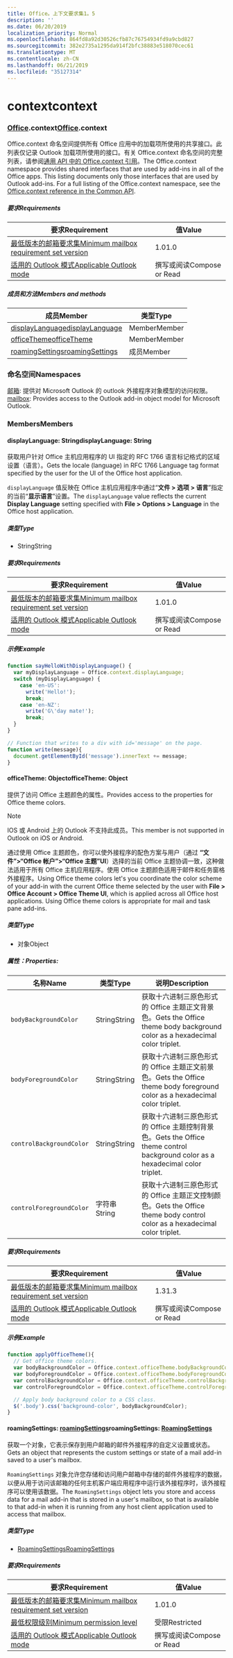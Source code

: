 ```yaml
---
title: Office。上下文要求集1。5
description: ''
ms.date: 06/20/2019
localization_priority: Normal
ms.openlocfilehash: 864fd8a92d30526cfb87c76754934fd9a9cbd827
ms.sourcegitcommit: 382e2735a1295da914f2bfc38883e518070cec61
ms.translationtype: MT
ms.contentlocale: zh-CN
ms.lasthandoff: 06/21/2019
ms.locfileid: "35127314"
---
```

# <a name="context"></a><span data-ttu-id="5dffe-102">context</span><span class="sxs-lookup"><span data-stu-id="5dffe-102">context</span></span>

### <a name="officeofficemdcontext"></a><span data-ttu-id="5dffe-103">[Office](Office.md).context</span><span class="sxs-lookup"><span data-stu-id="5dffe-103">[Office](Office.md).context</span></span>

<span data-ttu-id="5dffe-p101">Office.context 命名空间提供所有 Office 应用中的加载项所使用的共享接口。此列表仅记录 Outlook 加载项所使用的接口。有关 Office.context 命名空间的完整列表，请参阅[通用 API 中的 Office.context 引用](/javascript/api/office/office.context)。</span><span class="sxs-lookup"><span data-stu-id="5dffe-p101">The Office.context namespace provides shared interfaces that are used by add-ins in all of the Office apps. This listing documents only those interfaces that are used by Outlook add-ins. For a full listing of the Office.context namespace, see the [Office.context reference in the Common API](/javascript/api/office/office.context).</span></span>

##### <a name="requirements"></a><span data-ttu-id="5dffe-106">要求</span><span class="sxs-lookup"><span data-stu-id="5dffe-106">Requirements</span></span>

|<span data-ttu-id="5dffe-107">要求</span><span class="sxs-lookup"><span data-stu-id="5dffe-107">Requirement</span></span>| <span data-ttu-id="5dffe-108">值</span><span class="sxs-lookup"><span data-stu-id="5dffe-108">Value</span></span>|
|---|---|
|[<span data-ttu-id="5dffe-109">最低版本的邮箱要求集</span><span class="sxs-lookup"><span data-stu-id="5dffe-109">Minimum mailbox requirement set version</span></span>](/office/dev/add-ins/reference/requirement-sets/outlook-api-requirement-sets)| <span data-ttu-id="5dffe-110">1.0</span><span class="sxs-lookup"><span data-stu-id="5dffe-110">1.0</span></span>|
|[<span data-ttu-id="5dffe-111">适用的 Outlook 模式</span><span class="sxs-lookup"><span data-stu-id="5dffe-111">Applicable Outlook mode</span></span>](/outlook/add-ins/#extension-points)| <span data-ttu-id="5dffe-112">撰写或阅读</span><span class="sxs-lookup"><span data-stu-id="5dffe-112">Compose or Read</span></span>|

##### <a name="members-and-methods"></a><span data-ttu-id="5dffe-113">成员和方法</span><span class="sxs-lookup"><span data-stu-id="5dffe-113">Members and methods</span></span>

| <span data-ttu-id="5dffe-114">成员</span><span class="sxs-lookup"><span data-stu-id="5dffe-114">Member</span></span> | <span data-ttu-id="5dffe-115">类型</span><span class="sxs-lookup"><span data-stu-id="5dffe-115">Type</span></span> |
|--------|------|
| [<span data-ttu-id="5dffe-116">displayLanguage</span><span class="sxs-lookup"><span data-stu-id="5dffe-116">displayLanguage</span></span>](#displaylanguage-string) | <span data-ttu-id="5dffe-117">Member</span><span class="sxs-lookup"><span data-stu-id="5dffe-117">Member</span></span> |
| [<span data-ttu-id="5dffe-118">officeTheme</span><span class="sxs-lookup"><span data-stu-id="5dffe-118">officeTheme</span></span>](#officetheme-object) | <span data-ttu-id="5dffe-119">Member</span><span class="sxs-lookup"><span data-stu-id="5dffe-119">Member</span></span> |
| [<span data-ttu-id="5dffe-120">roamingSettings</span><span class="sxs-lookup"><span data-stu-id="5dffe-120">roamingSettings</span></span>](#roamingsettings-roamingsettings) | <span data-ttu-id="5dffe-121">成员</span><span class="sxs-lookup"><span data-stu-id="5dffe-121">Member</span></span> |

### <a name="namespaces"></a><span data-ttu-id="5dffe-122">命名空间</span><span class="sxs-lookup"><span data-stu-id="5dffe-122">Namespaces</span></span>

<span data-ttu-id="5dffe-123">[邮箱](office.context.mailbox.md): 提供对 Microsoft Outlook 的 outlook 外接程序对象模型的访问权限。</span><span class="sxs-lookup"><span data-stu-id="5dffe-123">[mailbox](office.context.mailbox.md): Provides access to the Outlook add-in object model for Microsoft Outlook.</span></span>

### <a name="members"></a><span data-ttu-id="5dffe-124">Members</span><span class="sxs-lookup"><span data-stu-id="5dffe-124">Members</span></span>

#### <a name="displaylanguage-string"></a><span data-ttu-id="5dffe-125">displayLanguage: String</span><span class="sxs-lookup"><span data-stu-id="5dffe-125">displayLanguage: String</span></span>

<span data-ttu-id="5dffe-126">获取用户针对 Office 主机应用程序的 UI 指定的 RFC 1766 语言标记格式的区域设置（语言）。</span><span class="sxs-lookup"><span data-stu-id="5dffe-126">Gets the locale (language) in RFC 1766 Language tag format specified by the user for the UI of the Office host application.</span></span>

<span data-ttu-id="5dffe-127">`displayLanguage` 值反映在 Office 主机应用程序中通过“**文件 > 选项 > 语言**”指定的当前“**显示语言**”设置。</span><span class="sxs-lookup"><span data-stu-id="5dffe-127">The `displayLanguage` value reflects the current **Display Language** setting specified with **File > Options > Language** in the Office host application.</span></span>

##### <a name="type"></a><span data-ttu-id="5dffe-128">类型</span><span class="sxs-lookup"><span data-stu-id="5dffe-128">Type</span></span>

*   <span data-ttu-id="5dffe-129">String</span><span class="sxs-lookup"><span data-stu-id="5dffe-129">String</span></span>

##### <a name="requirements"></a><span data-ttu-id="5dffe-130">要求</span><span class="sxs-lookup"><span data-stu-id="5dffe-130">Requirements</span></span>

|<span data-ttu-id="5dffe-131">要求</span><span class="sxs-lookup"><span data-stu-id="5dffe-131">Requirement</span></span>| <span data-ttu-id="5dffe-132">值</span><span class="sxs-lookup"><span data-stu-id="5dffe-132">Value</span></span>|
|---|---|
|[<span data-ttu-id="5dffe-133">最低版本的邮箱要求集</span><span class="sxs-lookup"><span data-stu-id="5dffe-133">Minimum mailbox requirement set version</span></span>](/office/dev/add-ins/reference/requirement-sets/outlook-api-requirement-sets)| <span data-ttu-id="5dffe-134">1.0</span><span class="sxs-lookup"><span data-stu-id="5dffe-134">1.0</span></span>|
|[<span data-ttu-id="5dffe-135">适用的 Outlook 模式</span><span class="sxs-lookup"><span data-stu-id="5dffe-135">Applicable Outlook mode</span></span>](/outlook/add-ins/#extension-points)| <span data-ttu-id="5dffe-136">撰写或阅读</span><span class="sxs-lookup"><span data-stu-id="5dffe-136">Compose or Read</span></span>|

##### <a name="example"></a><span data-ttu-id="5dffe-137">示例</span><span class="sxs-lookup"><span data-stu-id="5dffe-137">Example</span></span>

```javascript
function sayHelloWithDisplayLanguage() {
  var myDisplayLanguage = Office.context.displayLanguage;
  switch (myDisplayLanguage) {
    case 'en-US':
      write('Hello!');
      break;
    case 'en-NZ':
      write('G\'day mate!');
      break;
  }
}

// Function that writes to a div with id='message' on the page.
function write(message){
  document.getElementById('message').innerText += message;
}
```

#### <a name="officetheme-object"></a><span data-ttu-id="5dffe-138">officeTheme: Object</span><span class="sxs-lookup"><span data-stu-id="5dffe-138">officeTheme: Object</span></span>

<span data-ttu-id="5dffe-139">提供了访问 Office 主题颜色的属性。</span><span class="sxs-lookup"><span data-stu-id="5dffe-139">Provides access to the properties for Office theme colors.</span></span>

> [!NOTE]
> <span data-ttu-id="5dffe-140">IOS 或 Android 上的 Outlook 不支持此成员。</span><span class="sxs-lookup"><span data-stu-id="5dffe-140">This member is not supported in Outlook on iOS or Android.</span></span>

<span data-ttu-id="5dffe-p102">通过使用 Office 主题颜色，你可以使外接程序的配色方案与用户（通过 **“文件”>“Office 帐户”>“Office 主题”UI**）选择的当前 Office 主题协调一致，这种做法适用于所有 Office 主机应用程序。使用 Office 主题颜色适用于邮件和任务窗格外接程序。</span><span class="sxs-lookup"><span data-stu-id="5dffe-p102">Using Office theme colors let's you coordinate the color scheme of your add-in with the current Office theme selected by the user with **File > Office Account > Office Theme UI**, which is applied across all Office host applications. Using Office theme colors is appropriate for mail and task pane add-ins.</span></span>

##### <a name="type"></a><span data-ttu-id="5dffe-143">类型</span><span class="sxs-lookup"><span data-stu-id="5dffe-143">Type</span></span>

*   <span data-ttu-id="5dffe-144">对象</span><span class="sxs-lookup"><span data-stu-id="5dffe-144">Object</span></span>

##### <a name="properties"></a><span data-ttu-id="5dffe-145">属性：</span><span class="sxs-lookup"><span data-stu-id="5dffe-145">Properties:</span></span>

|<span data-ttu-id="5dffe-146">名称</span><span class="sxs-lookup"><span data-stu-id="5dffe-146">Name</span></span>| <span data-ttu-id="5dffe-147">类型</span><span class="sxs-lookup"><span data-stu-id="5dffe-147">Type</span></span>| <span data-ttu-id="5dffe-148">说明</span><span class="sxs-lookup"><span data-stu-id="5dffe-148">Description</span></span>|
|---|---|---|
|`bodyBackgroundColor`| <span data-ttu-id="5dffe-149">String</span><span class="sxs-lookup"><span data-stu-id="5dffe-149">String</span></span>|<span data-ttu-id="5dffe-150">获取十六进制三原色形式的 Office 主题正文背景色。</span><span class="sxs-lookup"><span data-stu-id="5dffe-150">Gets the Office theme body background color as a hexadecimal color triplet.</span></span>|
|`bodyForegroundColor`| <span data-ttu-id="5dffe-151">String</span><span class="sxs-lookup"><span data-stu-id="5dffe-151">String</span></span>|<span data-ttu-id="5dffe-152">获取十六进制三原色形式的 Office 主题正文前景色。</span><span class="sxs-lookup"><span data-stu-id="5dffe-152">Gets the Office theme body foreground color as a hexadecimal color triplet.</span></span>|
|`controlBackgroundColor`| <span data-ttu-id="5dffe-153">String</span><span class="sxs-lookup"><span data-stu-id="5dffe-153">String</span></span>|<span data-ttu-id="5dffe-154">获取十六进制三原色形式的 Office 主题控制背景色。</span><span class="sxs-lookup"><span data-stu-id="5dffe-154">Gets the Office theme control background color as a hexadecimal color triplet.</span></span>|
|`controlForegroundColor`| <span data-ttu-id="5dffe-155">字符串</span><span class="sxs-lookup"><span data-stu-id="5dffe-155">String</span></span>|<span data-ttu-id="5dffe-156">获取十六进制三原色形式的 Office 主题正文控制颜色。</span><span class="sxs-lookup"><span data-stu-id="5dffe-156">Gets the Office theme body control color as a hexadecimal color triplet.</span></span>|

##### <a name="requirements"></a><span data-ttu-id="5dffe-157">要求</span><span class="sxs-lookup"><span data-stu-id="5dffe-157">Requirements</span></span>

|<span data-ttu-id="5dffe-158">要求</span><span class="sxs-lookup"><span data-stu-id="5dffe-158">Requirement</span></span>| <span data-ttu-id="5dffe-159">值</span><span class="sxs-lookup"><span data-stu-id="5dffe-159">Value</span></span>|
|---|---|
|[<span data-ttu-id="5dffe-160">最低版本的邮箱要求集</span><span class="sxs-lookup"><span data-stu-id="5dffe-160">Minimum mailbox requirement set version</span></span>](/office/dev/add-ins/reference/requirement-sets/outlook-api-requirement-sets)| <span data-ttu-id="5dffe-161">1.3</span><span class="sxs-lookup"><span data-stu-id="5dffe-161">1.3</span></span>|
|[<span data-ttu-id="5dffe-162">适用的 Outlook 模式</span><span class="sxs-lookup"><span data-stu-id="5dffe-162">Applicable Outlook mode</span></span>](/outlook/add-ins/#extension-points)| <span data-ttu-id="5dffe-163">撰写或阅读</span><span class="sxs-lookup"><span data-stu-id="5dffe-163">Compose or Read</span></span>|

##### <a name="example"></a><span data-ttu-id="5dffe-164">示例</span><span class="sxs-lookup"><span data-stu-id="5dffe-164">Example</span></span>

```javascript
function applyOfficeTheme(){
  // Get office theme colors.
  var bodyBackgroundColor = Office.context.officeTheme.bodyBackgroundColor;
  var bodyForegroundColor = Office.context.officeTheme.bodyForegroundColor;
  var controlBackgroundColor = Office.context.officeTheme.controlBackgroundColor
  var controlForegroundColor = Office.context.officeTheme.controlForegroundColor;

  // Apply body background color to a CSS class.
  $('.body').css('background-color', bodyBackgroundColor);
}
```

#### <a name="roamingsettings-roamingsettingsjavascriptapioutlook15officeroamingsettings"></a><span data-ttu-id="5dffe-165">roamingSettings: [roamingSettings](/javascript/api/outlook_1_5/office.RoamingSettings)</span><span class="sxs-lookup"><span data-stu-id="5dffe-165">roamingSettings: [RoamingSettings](/javascript/api/outlook_1_5/office.RoamingSettings)</span></span>

<span data-ttu-id="5dffe-166">获取一个对象，它表示保存到用户邮箱的邮件外接程序的自定义设置或状态。</span><span class="sxs-lookup"><span data-stu-id="5dffe-166">Gets an object that represents the custom settings or state of a mail add-in saved to a user's mailbox.</span></span>

<span data-ttu-id="5dffe-167">`RoamingSettings` 对象允许您存储和访问用户邮箱中存储的邮件外接程序的数据，以便从用于访问该邮箱的任何主机客户端应用程序中运行该外接程序时，该外接程序可以使用该数据。</span><span class="sxs-lookup"><span data-stu-id="5dffe-167">The `RoamingSettings` object lets you store and access data for a mail add-in that is stored in a user's mailbox, so that is available to that add-in when it is running from any host client application used to access that mailbox.</span></span>

##### <a name="type"></a><span data-ttu-id="5dffe-168">类型</span><span class="sxs-lookup"><span data-stu-id="5dffe-168">Type</span></span>

*   [<span data-ttu-id="5dffe-169">RoamingSettings</span><span class="sxs-lookup"><span data-stu-id="5dffe-169">RoamingSettings</span></span>](/javascript/api/outlook_1_5/office.RoamingSettings)

##### <a name="requirements"></a><span data-ttu-id="5dffe-170">要求</span><span class="sxs-lookup"><span data-stu-id="5dffe-170">Requirements</span></span>

|<span data-ttu-id="5dffe-171">要求</span><span class="sxs-lookup"><span data-stu-id="5dffe-171">Requirement</span></span>| <span data-ttu-id="5dffe-172">值</span><span class="sxs-lookup"><span data-stu-id="5dffe-172">Value</span></span>|
|---|---|
|[<span data-ttu-id="5dffe-173">最低版本的邮箱要求集</span><span class="sxs-lookup"><span data-stu-id="5dffe-173">Minimum mailbox requirement set version</span></span>](/office/dev/add-ins/reference/requirement-sets/outlook-api-requirement-sets)| <span data-ttu-id="5dffe-174">1.0</span><span class="sxs-lookup"><span data-stu-id="5dffe-174">1.0</span></span>|
|[<span data-ttu-id="5dffe-175">最低权限级别</span><span class="sxs-lookup"><span data-stu-id="5dffe-175">Minimum permission level</span></span>](/outlook/add-ins/understanding-outlook-add-in-permissions)| <span data-ttu-id="5dffe-176">受限</span><span class="sxs-lookup"><span data-stu-id="5dffe-176">Restricted</span></span>|
|[<span data-ttu-id="5dffe-177">适用的 Outlook 模式</span><span class="sxs-lookup"><span data-stu-id="5dffe-177">Applicable Outlook mode</span></span>](/outlook/add-ins/#extension-points)| <span data-ttu-id="5dffe-178">撰写或阅读</span><span class="sxs-lookup"><span data-stu-id="5dffe-178">Compose or Read</span></span>|
